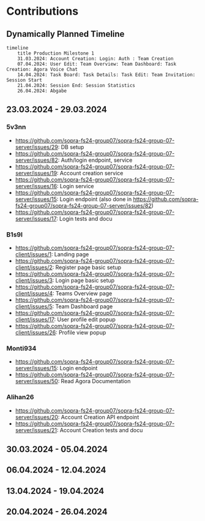 # Contributions

## Dynamically Planned Timeline

```mermaid
timeline
    title Production Milestone 1
    31.03.2024: Account Creation: Login: Auth : Team Creation
    07.04.2024: User Edit: Team Overview: Team Dashboard: Task Creation: Agora Voice Chat
    14.04.2024: Task Board: Task Details: Task Edit: Team Invitation: Session Start
    21.04.2024: Session End: Session Statistics
    26.04.2024: Abgabe
```

## 23.03.2024 - 29.03.2024

### 5v3nn

- https://github.com/sopra-fs24-group07/sopra-fs24-group-07-server/issues/29:
  DB setup
- https://github.com/sopra-fs24-group07/sopra-fs24-group-07-server/issues/82:
  Auth/login endpoint, service
- https://github.com/sopra-fs24-group07/sopra-fs24-group-07-server/issues/19:
  Account creation service
- https://github.com/sopra-fs24-group07/sopra-fs24-group-07-server/issues/16:
  Login service
- https://github.com/sopra-fs24-group07/sopra-fs24-group-07-server/issues/15:
  Login endpoint (also done in
  https://github.com/sopra-fs24-group07/sopra-fs24-group-07-server/issues/82)
- https://github.com/sopra-fs24-group07/sopra-fs24-group-07-server/issues/17:
  Login tests and docu

### B1s9l

- https://github.com/sopra-fs24-group07/sopra-fs24-group-07-client/issues/1:
  Landing page
- https://github.com/sopra-fs24-group07/sopra-fs24-group-07-client/issues/2:
  Register page basic setup
- https://github.com/sopra-fs24-group07/sopra-fs24-group-07-client/issues/3:
  Login page basic setup
- https://github.com/sopra-fs24-group07/sopra-fs24-group-07-client/issues/4:
  Teams Overview page
- https://github.com/sopra-fs24-group07/sopra-fs24-group-07-client/issues/5:
  Team Dashboard page
- https://github.com/sopra-fs24-group07/sopra-fs24-group-07-client/issues/17:
  User profile edit popup
- https://github.com/sopra-fs24-group07/sopra-fs24-group-07-client/issues/26:
  Profile view popup

### Monti934

- https://github.com/sopra-fs24-group07/sopra-fs24-group-07-server/issues/15:
  Login endpoint
- https://github.com/sopra-fs24-group07/sopra-fs24-group-07-server/issues/50:
  Read Agora Documentation

### Alihan26

- https://github.com/sopra-fs24-group07/sopra-fs24-group-07-server/issues/20:
  Account Creation API endpoint
- https://github.com/sopra-fs24-group07/sopra-fs24-group-07-server/issues/21:
  Account Creation tests and docu

  
    
## 30.03.2024 - 05.04.2024

## 06.04.2024 - 12.04.2024

## 13.04.2024 - 19.04.2024

## 20.04.2024 - 26.04.2024
